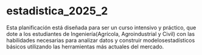 # estadistica_2025_2
Esta planificación está diseñada para ser un curso intensivo y práctico, que dote a los estudiantes de Ingeniería(Agrícola, Agroindustrial y Civil) con las habilidades necesarias para analizar datos y construir modelosestadísticos básicos utilizando las herramientas más actuales del mercado.
